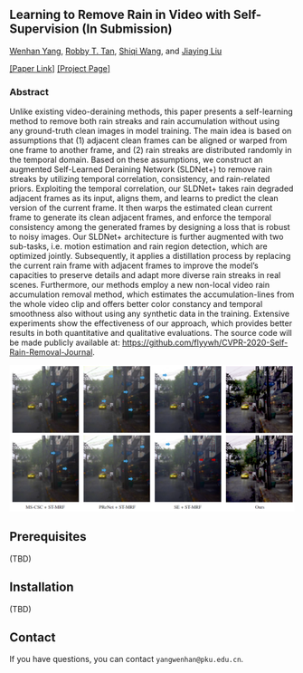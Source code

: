 ## Learning to Remove Rain in Video with Self-Supervision (In Submission)

[Wenhan Yang](https://flyywh.github.io/index.html), 
[Robby T. Tan](https://tanrobby.github.io/pub.html),
[Shiqi Wang](https://www.cs.cityu.edu.hk/~shiqwang/),
and [Jiaying Liu](http://www.icst.pku.edu.cn/struct/people/liujiaying.html) 

[[Paper Link]](http://39.96.165.147/Pub%20Files/2021/ywh_pami21.pdf)
[[Project Page]](https://github.com/flyywh/CVPR-2020-Self-Rain-Removal-Journal)

### Abstract

Unlike existing video-deraining methods, this paper presents a self-learning method to remove both rain streaks and rain accumulation without using any ground-truth clean images in model training. The main idea is based on assumptions that (1) adjacent clean frames can be aligned or warped from one frame to another frame, and (2) rain streaks are distributed randomly in the temporal domain. Based on these assumptions, we construct an augmented Self-Learned Deraining Network (SLDNet+) to remove rain streaks by utilizing temporal correlation, consistency, and rain-related priors. Exploiting the temporal correlation, our SLDNet+ takes rain degraded adjacent frames as its input, aligns them, and learns to predict the clean version of the current frame. It then warps the estimated clean current frame to generate its clean adjacent frames, and enforce the temporal consistency among the generated frames by designing a loss that is robust to noisy images. Our SLDNet+ architecture is further augmented with two sub-tasks, i.e. motion estimation and rain region detection, which are optimized jointly. Subsequently, it applies a distillation process by replacing the current rain frame with adjacent frames to improve the model’s capacities to preserve details and adapt more diverse rain streaks in real scenes. Furthermore, our methods employ a new non-local video rain accumulation removal method, which estimates the accumulation-lines from the whole video clip and offers better color constancy and temporal smoothness also without using any synthetic data in the training. Extensive experiments show the effectiveness of our approach, which provides better results in both quantitative and qualitative evaluations. The source code will be made publicly available at: https://github.com/flyywh/CVPR-2020-Self-Rain-Removal-Journal.

<img src="teaser/teaser_SLDNet+.png" > 

## Prerequisites
(TBD)

## Installation
(TBD)

## Contact
If you have questions, you can contact `yangwenhan@pku.edu.cn`.
